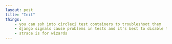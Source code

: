 ```yaml
---
layout: post
title: "Init"
things:
    - you can ssh into circleci test containers to troubleshoot them
    - django signals cause problems in tests and it's best to disable them during test setup
    - strace is for wizards
---
```


